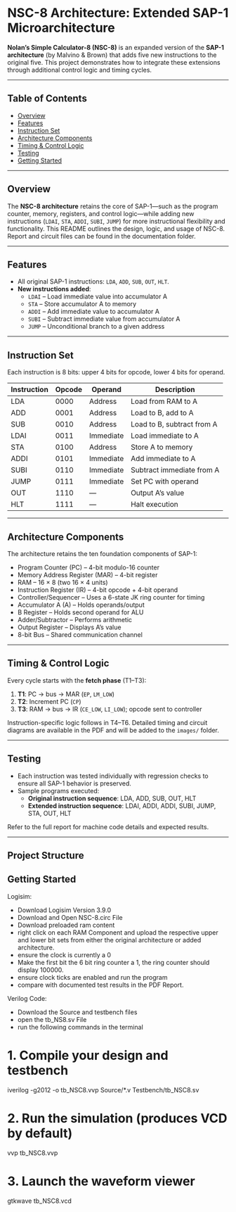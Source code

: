 # NSC-8 Architecture: Extended SAP-1 Microarchitecture

**Nolan’s Simple Calculator-8 (NSC-8)** is an expanded version of the **SAP-1 architecture** (by Malvino & Brown) that adds five new instructions to the original five. This project demonstrates how to integrate these extensions through additional control logic and timing cycles.

---

## Table of Contents

- [Overview](#overview)  
- [Features](#features)  
- [Instruction Set](#instruction-set)  
- [Architecture Components](#architecture-components)  
- [Timing & Control Logic](#timing--control-logic)  
- [Testing](#testing)  
- [Getting Started](#getting-started)  

---

## Overview

The **NSC-8 architecture** retains the core of SAP-1—such as the program counter, memory, registers, and control logic—while adding new instructions (`LDAI`, `STA`, `ADDI`, `SUBI`, `JUMP`) for more instructional flexibility and functionality. This README outlines the design, logic, and usage of NSC-8. Report and circuit files can be found in the documentation folder.

---

## Features

- All original SAP-1 instructions: `LDA`, `ADD`, `SUB`, `OUT`, `HLT`.  
- **New instructions added**:
  - `LDAI` – Load immediate value into accumulator A  
  - `STA` – Store accumulator A to memory  
  - `ADDI` – Add immediate value to accumulator A  
  - `SUBI` – Subtract immediate value from accumulator A  
  - `JUMP` – Unconditional branch to a given address

---

## Instruction Set

Each instruction is 8 bits: upper 4 bits for opcode, lower 4 bits for operand.

| Instruction | Opcode | Operand    | Description                     |
|-------------|--------|------------|---------------------------------|
| LDA         | 0000   | Address    | Load from RAM to A              |
| ADD         | 0001   | Address    | Load to B, add to A             |
| SUB         | 0010   | Address    | Load to B, subtract from A      |
| LDAI        | 0011   | Immediate  | Load immediate to A             |
| STA         | 0100   | Address    | Store A to memory               |
| ADDI        | 0101   | Immediate  | Add immediate to A              |
| SUBI        | 0110   | Immediate  | Subtract immediate from A       |
| JUMP        | 0111   | Immediate  | Set PC with operand             |
| OUT         | 1110   | —          | Output A’s value                |
| HLT         | 1111   | —          | Halt execution                  |

---

## Architecture Components

The architecture retains the ten foundation components of SAP-1:

- Program Counter (PC) – 4-bit modulo-16 counter  
- Memory Address Register (MAR) – 4-bit register  
- RAM – 16 × 8 (two 16 × 4 units)  
- Instruction Register (IR) – 4-bit opcode + 4-bit operand  
- Controller/Sequencer – Uses a 6-state JK ring counter for timing  
- Accumulator A (A) – Holds operands/output  
- B Register – Holds second operand for ALU  
- Adder/Subtractor – Performs arithmetic  
- Output Register – Displays A’s value  
- 8-bit Bus – Shared communication channel

---

## Timing & Control Logic

Every cycle starts with the **fetch phase** (T1–T3):

1. **T1**: PC → bus → MAR (`EP`, `LM_LOW`)  
2. **T2**: Increment PC (`CP`)  
3. **T3**: RAM → bus → IR (`CE_LOW`, `LI_LOW`); opcode sent to controller

Instruction-specific logic follows in T4–T6. Detailed timing and circuit diagrams are available in the PDF and will be added to the `images/` folder.

---

## Testing

- Each instruction was tested individually with regression checks to ensure all SAP-1 behavior is preserved.  
- Sample programs executed:
  - **Original instruction sequence**: LDA, ADD, SUB, OUT, HLT  
  - **Extended instruction sequence**: LDAI, ADDI, ADDI, SUBI, JUMP, STA, OUT, HLT  

Refer to the full report for machine code details and expected results.

---

## Project Structure

## Getting Started

Logisim:
- Download Logisim Version 3.9.0
- Download and Open NSC-8.circ File
- Download preloaded ram content
- right click on each RAM Component and upload the respective upper and lower bit sets from either the original architecture or added architecture.
- ensure the clock is currently a 0
- Make the first bit the 6 bit ring counter a 1, the ring counter should display 100000.
- ensure clock ticks are enabled and run the program
- compare with documented test results in the PDF Report.

Verilog Code:
- Download the Source and testbench files
- open the tb_NS8.sv File
- run the following commands in the terminal
# 1. **Compile your design and testbench**
iverilog -g2012 -o tb_NSC8.vvp Source/*.v Testbench/tb_NSC8.sv

# 2. **Run the simulation (produces VCD by default)**
vvp tb_NSC8.vvp

# 3. **Launch the waveform viewer**
gtkwave tb_NSC8.vcd

